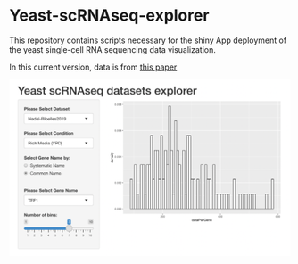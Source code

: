 # Yeast-scRNAseq-explorer
This repository contains scripts necessary for the shiny App deployment of the yeast single-cell RNA sequencing data visualization.

In this current version, data is from [this paper](https://www.nature.com/articles/s41564-018-0346-9)

![alt text](Menu_yeast-scRNAseq-explorer.png "Shiny App for Nadal-Ribelles scRNAseq data visualization")
